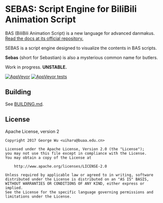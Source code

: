 # SEBAS: Script Engine for BiliBili Animation Script

BAS (BiliBili Animation Script) is a new language for advanced danmakus. [Read the docs at its official repository.](https://github.com/Bilibili/bas)

SEBAS is a script engine designed to visualize the contents in BAS scripts.

**Sebas** (short for Sebastian) is also a mysterious common name for butlers.

Work in progress. **UNSTABLE.**

[![AppVeyor](https://img.shields.io/appveyor/ci/hozuki/sebas.svg)](https://ci.appveyor.com/project/hozuki/sebas)
[![AppVeyor tests](https://img.shields.io/appveyor/tests/hozuki/sebas.svg)](https://ci.appveyor.com/project/hozuki/sebas/build/tests)

## Building

See [BUILDING.md](BUILDING.md).

## License

Apache License, version 2

```plain
Copyright 2017 George Wu <uiharu@buaa.edu.cn>

Licensed under the Apache License, Version 2.0 (the "License");
you may not use this file except in compliance with the License.
You may obtain a copy of the License at

    http://www.apache.org/licenses/LICENSE-2.0

Unless required by applicable law or agreed to in writing, software
distributed under the License is distributed on an "AS IS" BASIS,
WITHOUT WARRANTIES OR CONDITIONS OF ANY KIND, either express or implied.
See the License for the specific language governing permissions and
limitations under the License.
```
